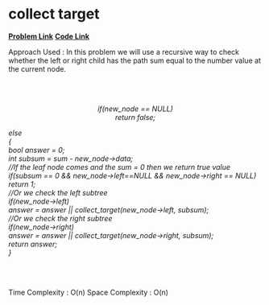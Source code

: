 # collect target
[**Problem Link**](https://github.com/dscnsec/DSC-NSEC-Algorithms/tree/master/6.%20Binary%20Tree/collect_target)
[**Code Link**](https://github.com/dscnsec/DSC-NSEC-Algorithms/blob/master/6.%20Binary%20Tree/collect_target/collect_target_sayantan.cpp)


Approach Used :
In this problem we will use a recursive way to check whether the left or right child has the path sum equal to the number value at the current node.

<br><br>
<p align="center"><i>
 if(new_node == NULL) <br>
        return false; <br>

else <br>
{<br>
    bool answer = 0; <br>
    int subsum = sum - new_node->data; <br>
    //If the leaf node comes and the sum = 0 then we return true value <br>
    if(subsum == 0 && new_node->left==NULL && new_node->right == NULL) <br>
        return 1; <br>
    //Or we check the left subtree <br>
    if(new_node->left) <br>
        answer = answer || collect_target(new_node->left, subsum); <br>
    //Or we check the right subtree <br>
    if(new_node->right) <br>
        answer = answer || collect_target(new_node->right, subsum); <br>
    return answer; <br>
}
</i> </p><br><br>

Time Complexity : O(n)
Space Complexity : O(n)